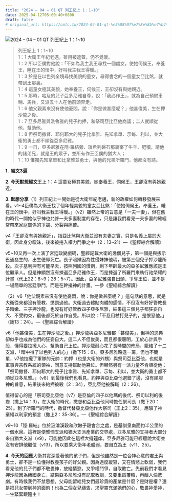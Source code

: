 ```yaml
---
title: "2024 – 04 – 01 QT 列王紀上 1：1~10"
date: 2025-04-12T05:00:40+0800
draft: false
# original_url: https://cmtc.tw/2024-04-01-qt-%e5%88%97%e7%8e%8b%e7%b4%80%e4%b8%8a-1%ef%bc%9a110
---
```


![2024 – 04 – 01 QT 列王紀上 1：1\~10](/images/qt.jpg  "2024 – 04 – 01 QT 列王紀上 1：1\~10")

> 列王紀上 1：1\~10  
> 1：1 大衛王年紀老邁，雖用被遮蓋，仍不覺暖。  
> 1：2 所以臣僕對他說：「不如為我主我王尋找一個處女，使她伺候王，奉養王，睡在王的懷中，好叫我主我王得暖。」  
> 1：3 於是在以色列全境尋找美貌的童女，尋得書念的一個童女亞比煞，就帶到王那裏。  
> 1：4 這童女極其美貌，她奉養王，伺候王，王卻沒有與她親近。  
> 1：5 那時，哈及的兒子亞多尼雅自尊，說：「我必作王」，就為自己預備車輛、馬兵，又派五十人在他前頭奔走。  
> 1：6 他父親素來沒有使他憂悶，說：「你是做甚麼呢？」他甚俊美，生在押沙龍之後。  
> 1：7 亞多尼雅與洗魯雅的兒子約押，和祭司亞比亞他商議；二人就順從他，幫助他。  
> 1：8 但祭司撒督、耶何耶大的兒子比拿雅、先知拿單、示每、利以，並大衛的勇士都不順從亞多尼雅。  
> 1：9 一日，亞多尼雅在隱‧羅結旁、瑣希列磐石那裏宰了牛羊、肥犢，請他的諸弟兄，就是王的眾子，並所有作王臣僕的猶大人；  
> 1：10 惟獨先知拿單和比拿雅並勇士，與他的兄弟所羅門，他都沒有請。

**1.  經文3遍**

**2. 今天默想經文**王上 1：4 這童女極其美貌，她奉養王，伺候王，王卻沒有與她親近。

**3. 默想分享**（1）列王紀上一開始是從大衛年紀老邁，新的政權如何轉移發展來看。v1\~4臣僕為大衛王找了個年輕美貌的童女亞比煞：「使她伺候王，奉養王，睡在王的懷中，好叫我主我王得暖。」（v2）雖然上帝的旨意是「一夫一妻」，但在舊約時代一開始似乎神也允許一夫多妻制度的存在，只是讓我們看見一夫多妻的確經常帶來家庭關係的爭競、分裂與痛苦。

v4「王卻沒有與她親近」，指亞比煞與大衛並沒有夫妻之實，只是名義上屬於大衛，因此身分曖昧，後來被捲入權力鬥爭之中（2：13\~21）—《聖經綜合解讀》

v5\~10又再一次上演了宮廷政變戲碼，聖經記載大衛的幾個兒子，第一個是與拔示巴通姦生的，出生便即死亡。長子暗嫩因為性侵妹妹他瑪，被第三個兒子押沙龍所殺。次子基利押有可能早夭，按照列國的慣例，剩下年齡最大的亞多尼雅應該是王位繼承人。但是神顯然沒有揀選亞多尼雅作王，而是揀選了所羅門來執行祂榮耀的計畫（代上22：8\~9；28：5\~7）。因此，亞多尼雅強自出頭、爭奪王位，並不是一場簡單的宮廷爭鬥，而是在幹擾神的計畫。—參《聖經綜合解讀》

（2）v6「他父親素來沒有使他憂悶，說：你是做甚麼呢？」這句話的意思，就是大衛從來都沒有管教、懲罰過他。大衛過去體貼肉體的感情，不但沒有好好管教長子暗嫩、三子押沙龍，也沒有好好管教四子亞多尼雅，結果這三個兒子都狂妄自大、不受約束，最後都死於自作自受。所以說：「不忍用杖打兒子的，是恨惡他。」（箴13：24）。—《聖經綜合解讀》

v6「他甚俊美，生在押沙龍之後。」押沙龍與亞多尼雅都「甚俊美」，但神的恩典卻似乎也成為他們的狂妄自大。這二人不但俊美，而且都很聰明，工於心計與手段，懂得要拉攏人心，幫助自己上位。押沙龍耐心花了長時間的佈局，籠絡了十二支派，「暗中得了以色列人的心」（撒下15：6）。亞多尼雅略遜一籌，但也不簡單，v7他拉攏了軍隊的元帥：約押（也是大衛的外甥）與祭司亞比亞他，也就是軍事與宗教系統的領袖，同意支持幫助他篡位。但顯然另有一派力量不肯順從他：「祭司撒督、耶何耶大的兒子比拿雅、先知拿單、示每、利以，並大衛的勇士都不順從亞多尼雅。」（v8）到最後我們也看見，約押與亞比亞他選錯了邊，沒有順服神的旨意，結果後來約押被殺（2：34），亞比亞他被解職（2：26）。

值得留心的是「祭司亞比亞他（v7）是亞倫的四子以他瑪的後代、祭司以利的後裔（撒上14：3），在大衛的時代，撒督和亞比亞他同時擔任祭司長（撒下20：25）。到了所羅門的時代，撒督代替亞比亞他作大祭司（王上2：35），應驗了神棄絕以利家的預言（撒上2：35-36）。—《聖經綜合解讀》

v9\~10「隱·羅結」位於汲淪溪穀和欣嫩子穀會合之處，是基訓泉南面約半公里的一個水泉。這裡是便雅憫支派和猶大支派產業的交界處，亞多尼雅的支持者大部分來自猶大支派（v9），可能他因此在這裡大擺筵席。亞多尼雅可能已經聽說大衛並沒有安排他繼位（v13），所以要乘大衛年老體弱，要自立為王（v11、25）。

**4. 今天的回應**大衛其實深愛著他的孩子們，但是他雖然是一位合神心意的君王與勇士，卻不是一位懂得教養孩子的好父親。因為過度縱容，又在情慾上軟弱，我們看見他的兒子們都不敬畏神，放縱情慾，又爭權鬥爭，自取敗亡。先前我們才看見押沙龍因為叛國身亡，結果亞多尼雅沒有記取教訓，又要重蹈覆轍，再釀人倫悲劇。有時候我們不禁思想，父母能留給兒女們最珍貴的產業是什麼？是財是權？還是把兒女帶到神的面前！也為二個女兒禱告，求聖靈充滿她們的心，敬畏神愛神，一生緊緊跟隨主！